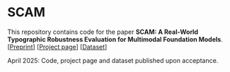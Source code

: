 # SCAM
This repository contains code for the paper **SCAM: A Real-World Typographic Robustness Evaluation for
Multimodal Foundation Models**.
[[Preprint](www.google.de)] [[Project page](www.google.de)] [[Dataset](www.google.de)]

April 2025: Code, project page and dataset published upon acceptance.
